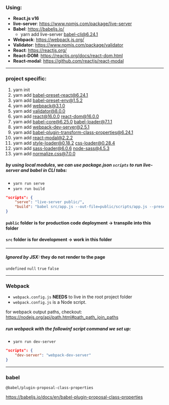 ### Using:
- __React.js v16__
- __live-server__: https://www.npmjs.com/package/live-server
- __Babel__: https://babeljs.io/
    - yarn add live-server babel-cli@6.24.1
- __Webpack__: https://webpack.js.org/
- __Validator__: https://www.npmjs.com/package/validator
- __React__: https://reactjs.org/
- __React-DOM__: https://reactjs.org/docs/react-dom.html  
- __React-modal__: https://github.com/reactjs/react-modal
 ---
 
 ### project specific:
 1) yarn init
 2) yarn add babel-preset-react@6.24.1
 3) yarn add babel-preset-env@1.5.2
 4) yarn add webpack@3.1.0
 5) yarn add validator@8.0.0
 6) yarn add react@16.0.0 react-dom@16.0.0
 7) yarn add babel-core@6.25.0 babel-loader@7.1.1
 8) yarn add webpack-dev-server@2.5.1
 9) yarn add babel-plugin-transform-class-properties@6.24.1
 10) yarn add react-modal@2.2.2
 11) yarn add style-loader@0.18.2 css-loader@0.28.4
 12) yarn add sass-loader@6.0.6 node-sass@4.5.3
 13) yarn add normalize.css@7.0.0
 
 ##### by using _local modules_, we can use package.json `scripts` to run live-server and babel in CLI tabs:
 - `yarn run serve`
 - `yarn run build`
 
 ```JSON
 "scripts": {
     "serve": "live-server public/",
     "build": "babel src/app.js --out-file=public/scripts/app.js --presets=env,react --watch"
 }
 ```
 
 #### `public` folder is for production code deployment -> transpile into this folder
 
 #### `src` folder is for development -> work in this folder
 
 ---
 
 
 #### _Ignored by JSX:_ they do not render to the page
 `undefined`
 `null`
 `true`
 `false`  
 
 ---
 
 ### Webpack
 
- `webpack.config.js` __NEEDS__ to live in the root project folder
- `webpack.config.js` is a Node script.

for webpack output paths, checkout:  
https://nodejs.org/api/path.html#path_path_join_paths

##### run webpack with the followinf script command we set up:
- `yarn run dev-server`

```JSON
"scripts": {
    "dev-server": "webpack-dev-server"
}
```


---

### babel

`@babel/plugin-proposal-class-properties`

https://babeljs.io/docs/en/babel-plugin-proposal-class-properties